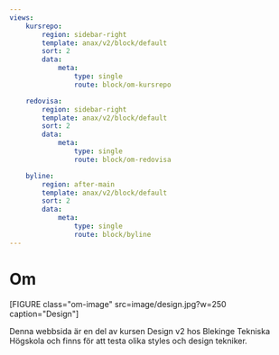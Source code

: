 ```yaml
---
views:
    kursrepo:
        region: sidebar-right
        template: anax/v2/block/default
        sort: 2
        data:
            meta:
                type: single
                route: block/om-kursrepo

    redovisa:
        region: sidebar-right
        template: anax/v2/block/default
        sort: 2
        data:
            meta:
                type: single
                route: block/om-redovisa

    byline:
        region: after-main
        template: anax/v2/block/default
        sort: 2
        data:
            meta:
                type: single
                route: block/byline
---
```

Om
=========================

[FIGURE class="om-image" src=image/design.jpg?w=250 caption="Design"]

Denna webbsida är en del av kursen Design v2 hos Blekinge Tekniska Högskola och finns för att testa olika styles och design tekniker.
